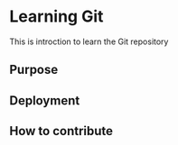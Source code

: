 # Learning Git
This is introction to learn the Git repository
## Purpose

## Deployment

## How to contribute
